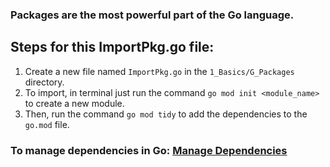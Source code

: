 ### Packages are the most powerful part of the Go language.

## Steps for this ImportPkg.go file:
1. Create a new file named `ImportPkg.go` in the `1_Basics/G_Packages` directory.
2. To import, in terminal just run the command `go mod init <module_name>` to create a new module.
3. Then, run the command `go mod tidy` to add the dependencies to the `go.mod` file.

### To manage dependencies in Go: [Manage Dependencies](https://go.dev/doc/modules/managing-dependencies)
